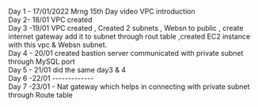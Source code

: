 Day 1 - 17/01/2022 Mrng 15th Day video VPC introduction <br>
Day 2- 18/01 VPC created <br>
Day 3 -19/01 VPC created , Created 2 subnets , Websn to public , create internet gateway add it to subnet through rout table ,created EC2 instance with this vpc & Websn subnet.<br>
Day 4 - 20/01 created bastion server communicated with private subnet through MySQL port <br>
Day 5 - 21/01 did the same day3 & 4 <br>
Day 6 -22/01 ------------- <br>
Day 7 -23/01 - Nat gateway which helps in connecting with private subnet through Route table <br>
